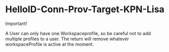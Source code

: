 # HelloID-Conn-Prov-Target-KPN-Lisa

Important!

A User can only have one Workspaceprofile, so be careful not to add multiple profiles to a user. The return will remove whatever workspaceProfile is active at the moment.
